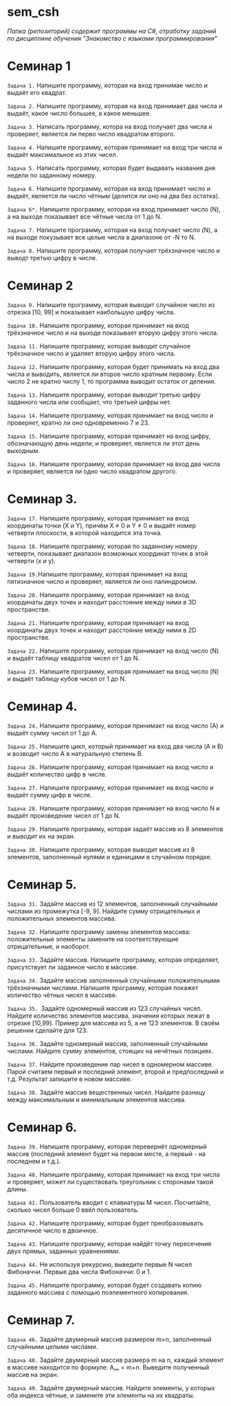 # sem_csh
*Папка (репозиторий) содержит программы на C#, отработку заданий по дисциплине обучения "Знакомство с языками программирования"*

# Семинар 1
`Задача 1.` Напишите программу, которая на вход принимае число и выдаёт его квадрат.

`Задача 2.` Напишите программу, которая на вход принимает два числа и выдаёт, какое число большее, а какое меньшее.

`Задача 3.` Написать программу, котора на вход получает два числа и проверяет, является ли перво число квадратом второго.

`Задача 4.` Напишите программу, которая принимает на вход три числа и выдаёт максимальное из этих чисел.

`Задача 5.` Написать программу, которая будет выдавать названия дня недели по заданному номеру.

`Задача 6.` Напишите программу, которая на вход принимает число и выдаёт, является ли число чётным (делится ли оно на два без остатка).

`Задача 6*.` Напишите программу, которая на вход принимает число (N), а на выходе показывает все чётные числа от 1 до N.

`Задача 7.` Напишите программу, которая на вход получает число (N), а на выходе покузывает все целые числа в диапазоне от -N то N.

`Задача 8.` Напишите программу, которая получает трёхзначное число и выводт третью цифру в числе.

# Семинар 2

`Задача 9.` Напишите программу, которая выводит случайное число из отрезка [10, 99] и показывает наибольшую цифру числа.

`Задача 10.` Напишите программу, которая принимает на вход трёхзначное число и на выходе показывает вторую цифру этого числа.

`Задача 11.` Напишите программу, которая выводит случайное трёхзначное число и удаляет вторую цифру этого числа.

`Задача 12.` Напишите программу, которая будет принимать на вход два числа и выводить, является ли второе число кратным первому. Если число 2 не кратно числу 1, то программа выводит остаток от деления.

`Задача 13.` Напишите программу, которая выводит третью цифру заданного числа или сообщает, что третьей цифры нет.

`Задача 14.` Напишите программу, которая принимает на вход число и проверяет, кратно ли оно одновременно 7 и 23.

`Задача 15.` Напишите программу, которая принимает на вход цифру, обозначающую день недели, и проверяет, является ли этот день выходным.

`Задача 16.` Напишите программу, которая принимает на вход два числа и проверяет, является ли одно число квадратом другого.

# Семинар 3.

`Задача 17.` Напишите программу, которая принимает на вход координаты точки (X и Y), причём X ≠ 0 и Y ≠ 0 и выдаёт номер четверти плоскости, в которой находится эта точка.

`Задача 18.` Напишите программу, которая по заданному номеру четверти, показывает диапазон возможных координат точек в этой четверти (x и y).

`Задача 19.`Напишите программу, которая принимает на вход пятизначное число 
и проверяет, является ли оно палиндромом.

`Задача 20.` Напишите программу, которая принимает на вход координаты двух точек и 
находит расстояние между ними в 3D пространстве.

`Задача 21.` Напишите программу, которая принимает на вход координаты двух точек и
находит расстояние между ними в 2D пространстве.

`Задача 22.` Напишите программу, которая принимает на вход число (N) и выдаёт таблицу
квадратов чисел от 1 до N.

`Задача 23.` Напишите программу, которая принимает на вход число (N) и выдаёт таблицу кубов чисел от 1 до N.

# Семинар 4.

`Задача 24.` Напишите программу, которая принимает на вход число (А) и выдаёт сумму чисел от 1 до А.

`Задача 25.` Напишите цикл, который принимает на вход два числа (A и B) и возводит число A в натуральную степень B.

`Задача 26.` Напишите программу, которая принимает на вход число и выдаёт количество цифр в числе.

`Задача 27.` Напишите программу, которая принимает на вход число и выдаёт сумму цифр в числе.

`Задача 28.` Напишите программу, которая принимает на вход число N и выдаёт произведение чисел от 1 до N.

`Задача 29.` Напишите программу, которая задаёт массив из 8 элементов и выводит их на экран.

`Задача 30.` Напишите программу, которая выводит массив из 8 элементов, заполненный
нулями и единицами в случайном порядке.

# Семинар 5.

`Задача 31.` Задайте массив из 12 элементов, заполненный случайными числами из промежутка [-9, 9]. Найдите сумму отрицательных и положительных элементов массива.

`Задача 32.` Напишите программу замены элементов массива: положительные элементы замените на соответствующие отрицательные, и наоборот.

`Задача 33.` Задайте массив. Напишите программу, которая определяет, присутствует ли заданное число в массиве.
 
`Задача 34.` Задайте массив заполненный случайными положительными трёхзначными числами. Напишите программу, которая покажет количество чётных чисел в массиве.

`Задача 35. `Задайте одномерный массив из 123 случайных чисел. Найдите количество элементов массива, значения которых лежат в отрезке [10,99]. Пример для массива из 5, а не 123 элементов. В своём решении сделайте для 123.

`Задача 36.` Задайте одномерный массив, заполненный случайными числами. Найдите сумму элементов, стоящих на нечётных позициях.

`Задача 37.` Найдите произведение пар чисел в одномерном массиве. Парой считаем первый и последний элемент, второй и предпоследний и т.д. Результат запишите в новом массиве.

`Задача 38.` Задайте массив вещественных чисел. Найдите разницу между максимальным и минимальным элементов массива.

# Семинар 6.

`Задача 39.` Напишите программу, которая перевернёт одномерный массив (последний элемент будет на первом месте, а первый - на последнем и т.д.).

`Задача 40.` Напишите программу, которая принимает на вход три числа и проверяет, может ли существовать треугольник с сторонами такой длины.

`Задача 41.` Пользователь вводит с клавиатуры M чисел. Посчитайте, сколько чисел больше 0 ввёл пользователь.

`Задача 42.` Напишите программу, которая будет преобразовывать десятичное число в двоичное.
 
`Задача 43.` Напишите программу, которая найдёт точку пересечения двух прямых, заданных уравнениями.

`Задача 44.` Не используя рекурсию, выведите первые N чисел Фибоначчи. Первые два числа Фибоначчи: 0 и 1.

`Задача 45.` Напишите программу, которая будет создавать копию заданного массива 
с помощью поэлементного копирования.

# Семинар 7.

`Задача 46.` Задайте двумерный массив размером m×n, заполненный случайными целыми числами.

`Задача 48.` Задайте двумерный массив размера m на n, каждый элемент в массиве находится по формуле: Aₙₙ = m+n. Выведите полученный массив на экран.

`Задача 49.` Задайте двумерный массив. Найдите элементы, у которых оба индекса чётные, и замените эти элементы на их квадраты.


